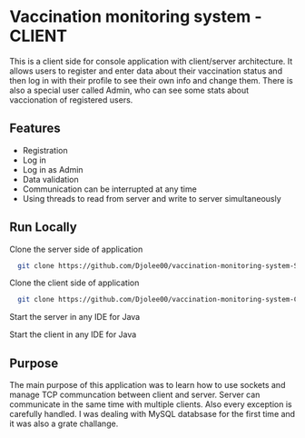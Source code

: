 
# Vaccination monitoring system - CLIENT

This is a client side for console application with client/server architecture. It allows users to register and enter data about their vaccination status and then log in with their profile to see their own info and change them. There is also a special user called Admin, who can see some stats about vaccionation of registered users.


## Features

- Registration
- Log in
- Log in as Admin
- Data validation
- Communication can be interrupted at any time
- Using threads to read from server and write to server simultaneously


## Run Locally

Clone the server side of application

```bash
  git clone https://github.com/Djolee00/vaccination-monitoring-system-SERVER.git
```

Clone the client side of application

```bash
  git clone https://github.com/Djolee00/vaccination-monitoring-system-CLIENT.git
```

Start the server in any IDE for Java



Start the client in any IDE for Java




## Purpose 

The main purpose of this application was to learn how to use sockets and manage TCP communcation between client and server. Server can communicate in the same time with multiple clients. Also every exception is carefully handled. I was dealing with MySQL databsase for the first time and it was also a grate challange.